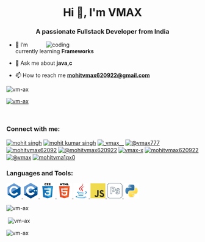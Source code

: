 <h1 align="center">Hi 👋, I'm VMAX</h1>
<h3 align="center">A passionate Fullstack Developer from India</h3>

<img align="right" alt="coding" width="400" src="https://github.com/VM-AX/VM-AX/assets/133580890/3c37e1d5-4fcc-4daa-9c5c-95f0ce59abd1](https://media4.giphy.com/media/v1.Y2lkPTc5MGI3NjExbnNjaXJrZXJnaHh5ZTFhZGRxc2NxZGlnMTE3YzF0Zm4zcnprN3YyeSZlcD12MV9naWZzX3NlYXJjaCZjdD1n/qgQUggAC3Pfv687qPC/giphy.gif">

- 🌱 I’m currently learning **Frameworks**

- 💬 Ask me about **java,c**

- 📫 How to reach me **mohitvmax620922@gmail.com**

<p align="left"> <img src="https://komarev.com/ghpvc/?username=vm-ax&label=Profile%20views&color=0e75b6&style=flat" alt="vm-ax" /> </p>

<p align="left"> <a href="https://github.com/ryo-ma/github-profile-trophy"><img src="https://github-profile-trophy.vercel.app/?username=vm-ax" alt="vm-ax" /></a> </p>

<p align="left"> <a href="https://twitter.com/" target="blank"><img src="https://img.shields.io/twitter/follow/?logo=twitter&style=for-the-badge" alt="" /></a> </p>

<h3 align="left">Connect with me:</h3>
<p align="left">
<a href="https://linkedin.com/in/mohit singh" target="blank"><img align="center" src="https://raw.githubusercontent.com/rahuldkjain/github-profile-readme-generator/master/src/images/icons/Social/linked-in-alt.svg" alt="mohit singh" height="30" width="40" /></a>
<a href="https://fb.com/mohit kumar singh" target="blank"><img align="center" src="https://raw.githubusercontent.com/rahuldkjain/github-profile-readme-generator/master/src/images/icons/Social/facebook.svg" alt="mohit kumar singh" height="30" width="40" /></a>
<a href="https://instagram.com/_vmax__" target="blank"><img align="center" src="https://raw.githubusercontent.com/rahuldkjain/github-profile-readme-generator/master/src/images/icons/Social/instagram.svg" alt="_vmax__" height="30" width="40" /></a>
<a href="https://www.youtube.com/c/@vmax777" target="blank"><img align="center" src="https://raw.githubusercontent.com/rahuldkjain/github-profile-readme-generator/master/src/images/icons/Social/youtube.svg" alt="@vmax777" height="30" width="40" /></a>
<a href="https://www.codechef.com/users/mohitvmax62092" target="blank"><img align="center" src="https://cdn.jsdelivr.net/npm/simple-icons@3.1.0/icons/codechef.svg" alt="mohitvmax62092" height="30" width="40" /></a>
<a href="https://www.hackerrank.com/@mohitvmax620922" target="blank"><img align="center" src="https://raw.githubusercontent.com/rahuldkjain/github-profile-readme-generator/master/src/images/icons/Social/hackerrank.svg" alt="@mohitvmax620922" height="30" width="40" /></a>
<a href="https://codeforces.com/profile/vmax-x" target="blank"><img align="center" src="https://raw.githubusercontent.com/rahuldkjain/github-profile-readme-generator/master/src/images/icons/Social/codeforces.svg" alt="vmax-x" height="30" width="40" /></a>
<a href="https://www.leetcode.com/mohitvmax620922" target="blank"><img align="center" src="https://raw.githubusercontent.com/rahuldkjain/github-profile-readme-generator/master/src/images/icons/Social/leet-code.svg" alt="mohitvmax620922" height="30" width="40" /></a>
<a href="https://www.hackerearth.com/@vmax" target="blank"><img align="center" src="https://raw.githubusercontent.com/rahuldkjain/github-profile-readme-generator/master/src/images/icons/Social/hackerearth.svg" alt="@vmax" height="30" width="40" /></a>
<a href="https://auth.geeksforgeeks.org/user/mohitvma1qx0" target="blank"><img align="center" src="https://raw.githubusercontent.com/rahuldkjain/github-profile-readme-generator/master/src/images/icons/Social/geeks-for-geeks.svg" alt="mohitvma1qx0" height="30" width="40" /></a>
</p>

<h3 align="left">Languages and Tools:</h3>
<p align="left"> <a href="https://www.cprogramming.com/" target="_blank" rel="noreferrer"> <img src="https://raw.githubusercontent.com/devicons/devicon/master/icons/c/c-original.svg" alt="c" width="40" height="40"/> </a> <a href="https://www.w3schools.com/cpp/" target="_blank" rel="noreferrer"> <img src="https://raw.githubusercontent.com/devicons/devicon/master/icons/cplusplus/cplusplus-original.svg" alt="cplusplus" width="40" height="40"/> </a> <a href="https://www.w3schools.com/css/" target="_blank" rel="noreferrer"> <img src="https://raw.githubusercontent.com/devicons/devicon/master/icons/css3/css3-original-wordmark.svg" alt="css3" width="40" height="40"/> </a> <a href="https://www.w3.org/html/" target="_blank" rel="noreferrer"> <img src="https://raw.githubusercontent.com/devicons/devicon/master/icons/html5/html5-original-wordmark.svg" alt="html5" width="40" height="40"/> </a> <a href="https://www.java.com" target="_blank" rel="noreferrer"> <img src="https://raw.githubusercontent.com/devicons/devicon/master/icons/java/java-original.svg" alt="java" width="40" height="40"/> </a> <a href="https://developer.mozilla.org/en-US/docs/Web/JavaScript" target="_blank" rel="noreferrer"> <img src="https://raw.githubusercontent.com/devicons/devicon/master/icons/javascript/javascript-original.svg" alt="javascript" width="40" height="40"/> </a> <a href="https://www.photoshop.com/en" target="_blank" rel="noreferrer"> <img src="https://raw.githubusercontent.com/devicons/devicon/master/icons/photoshop/photoshop-line.svg" alt="photoshop" width="40" height="40"/> </a> <a href="https://www.python.org" target="_blank" rel="noreferrer"> <img src="https://raw.githubusercontent.com/devicons/devicon/master/icons/python/python-original.svg" alt="python" width="40" height="40"/> </a> </p>

<p><img align="left" src="https://github-readme-stats.vercel.app/api/top-langs?username=vm-ax&show_icons=true&locale=en&layout=compact" alt="vm-ax" /></p>
<br>

<p>&nbsp;<img align="center" src="https://github-readme-stats.vercel.app/api?username=vm-ax&show_icons=true&locale=en" alt="vm-ax" /></p>

<p><img align="center" src="https://github-readme-streak-stats.herokuapp.com/?user=vm-ax&" alt="vm-ax" /></p>

